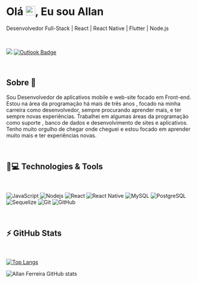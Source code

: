 
<h1 align = "justify"> Olá <img src="https://media.giphy.com/media/hvRJCLFzcasrR4ia7z/giphy.gif" width="25px">, Eu sou Allan</h1>
<p align = "justify">Desenvolvedor Full-Stack | React | React Native | Flutter | Node.js</p>


<br>

[<img src="https://img.shields.io/badge/linkedin-%230077B5.svg?&style=for-the-badge&logo=linkedin&logoColor=white" />](https://www.linkedin.com/in/allan-ferreira-santos/) 
[![Outlook Badge](https://img.shields.io/badge/Microsoft_Outlook-0078D4?style=for-the-badge&logo=microsoft-https://www.linkedin.com/in/allan-ferreira-349a3a17a/outlook&logoColor=white&link=mailto:allanferreira2001@hotnail.com)](mailto:allanferreira2001@hotnail.com)

<br>


## Sobre 💪

<p>Sou Desenvolvedor de aplicativos mobile e web-site focado em Front-end. Estou na área da programação há mais de três anos , focado na minha carreira como desenvolvedor, sempre procurando aprender mais, e ter sempre novas experiências. Trabalhei em algumas áreas da programação como suporte , banco de dados e desenvolvimento de sites e aplicativos. Tenho muito orgulho de chegar onde cheguei e estou focado em aprender muito mais e ter experiências novas.</p>

<br>

## 🚀💻 Technologies & Tools
<br>

![JavaScript](https://img.shields.io/badge/JavaScript-323330?style=for-the-badge&logo=javascript&logoColor=F7DF1E)
![Nodejs](https://img.shields.io/badge/Node.js-339933?style=for-the-badge&logo=nodedotjs&logoColor=white)
![React](https://img.shields.io/badge/React-20232A?style=for-the-badge&logo=react&logoColor=61DAFB)
![React Native](https://img.shields.io/badge/React_Native-20232A?style=for-the-badge&logo=react&logoColor=61DAFB)
![MySQL](https://img.shields.io/badge/MySQL-005C84?style=for-the-badge&logo=mysql&logoColor=white)
![PostgreSQL](https://img.shields.io/badge/PostgreSQL-316192?style=for-the-badge&logo=postgresql&logoColor=white)
![Sequelize](https://img.shields.io/badge/Sequelize-52B0E7?style=for-the-badge&logo=Sequelize&logoColor=white)
![Git](https://img.shields.io/badge/GIT-E44C30?style=for-the-badge&logo=git&logoColor=white)
![GitHub](https://img.shields.io/badge/-GitHub-181717?style=flat-square&logo=github)

<br>

## ⚡ GitHub Stats

<br>

[![Top Langs](https://github-readme-stats.vercel.app/api/top-langs/?username=Allan-Ferreira-Santos)](https://github.com/Allan-Ferreira-Santos/github-readme-stats)

![Allan Ferreira GitHub stats](https://github-readme-stats.vercel.app/api?username=Allan-Ferreira-Santos&show_icons=true&theme=nord)
